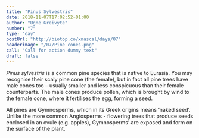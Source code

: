 ```yaml
---
title: "Pinus Sylvestris"
date: 2018-11-07T17:02:52+01:00
author: "Ugne Greivyte"
number: "7"
type: "day"
postUrl: "http://biotop.co/xmascal/days/07"
headerimage: "/07/Pine cones.png"
call: "Call for action dummy text"
draft: false
---
```

*Pinus sylvestris* is a common pine species that is native to Eurasia. You may recognise their scaly pine cone (the female), but in fact all pine trees have male cones too – usually smaller and less conspicuous than their female counterparts. The male cones produce pollen, which is brought by wind to the female cone, where it fertilises the egg, forming a seed.

All pines are Gymnosperms, which in its Greek origins means ‘naked seed’. Unlike the more common Angiosperms - flowering trees that produce seeds enclosed in an ovule (e.g. apples), Gymnosperms’ are exposed and form on the surface of the plant.
